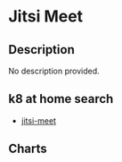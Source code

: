 # Jitsi Meet

## Description

No description provided.

## k8 at home search

- [jitsi-meet](https://nanne.dev/k8s-at-home-search/#/jitsi-meet)

## Charts


